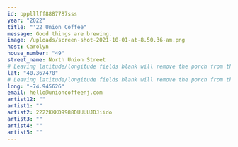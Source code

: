 ```yaml
---
id: ppplllff8887787sss
year: "2022"
title: "'22 Union Coffee"
message: Good things are brewing.
image: /uploads/screen-shot-2021-10-01-at-8.50.36-am.png
host: Carolyn
house_number: "49"
street_name: North Union Street
# Leaving latitude/longitude fields blank will remove the porch from the Porchfest map.
lat: "40.367478"
# Leaving latitude/longitude fields blank will remove the porch from the Porchfest map.
long: "-74.945626"
email: hello@unioncoffeenj.com
artist12: ""
artist1: ""
artist2: 2222KKKD9988DUUUUJDJiido
artist3: ""
artist4: ""
artist5: ""
---
```

